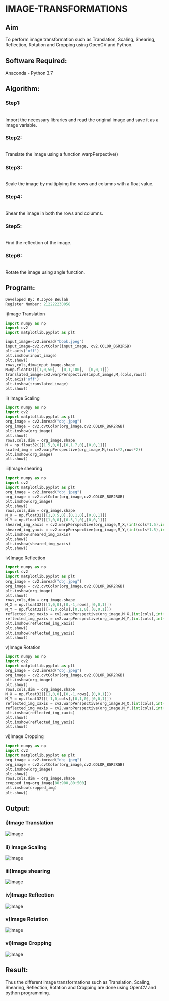 # IMAGE-TRANSFORMATIONS


## Aim
To perform image transformation such as Translation, Scaling, Shearing, Reflection, Rotation and Cropping using OpenCV and Python.

## Software Required:
Anaconda - Python 3.7

## Algorithm:
### Step1:
<br>Import the necessary libraries and read the original image and save it as a image variable.

### Step2:
<br>Translate the image using a function warpPerpective()

### Step3:
<br>Scale the image by multiplying the rows and columns with a float value.

### Step4:
<br>Shear the image in both the rows and columns.

### Step5:
<br>Find the reflection of the image.

### Step6:
<br>Rotate the image using angle function.

## Program:
```python
Developed By: R.Joyce Beulah
Register Number: 212222230058
```

i)Image Translation
```python
import numpy as np
import cv2
import matplotlib.pyplot as plt

input_image=cv2.imread("book.jpeg")
input_image=cv2.cvtColor(input_image, cv2.COLOR_BGR2RGB)
plt.axis('off')
plt.imshow(input_image)
plt.show()
rows,cols,dim=input_image.shape
M=np.float32([[1,0,50],  [0,1,100],  [0,0,1]])
translated_image=cv2.warpPerspective(input_image,M,(cols,rows))
plt.axis('off')
plt.imshow(translated_image)
plt.show()
```


ii) Image Scaling
```python
import numpy as np
import cv2
import matplotlib.pyplot as plt
org_image = cv2.imread("obj.jpeg")
org_image = cv2.cvtColor(org_image,cv2.COLOR_BGR2RGB)
plt.imshow(org_image)
plt.show()
rows,cols,dim = org_image.shape
M = np.float32([[1.5,0,0],[0,1.7,0],[0,0,1]])
scaled_img = cv2.warpPerspective(org_image,M,(cols*2,rows*2))
plt.imshow(org_image)
plt.show()
```


iii)Image shearing
```python
import numpy as np
import cv2
import matplotlib.pyplot as plt
org_image = cv2.imread("obj.jpeg")
org_image = cv2.cvtColor(org_image,cv2.COLOR_BGR2RGB)
plt.imshow(org_image)
plt.show()
rows,cols,dim = org_image.shape
M_X = np.float32([[1,0.5,0],[0,1,0],[0,0,1]])
M_Y = np.float32([[1,0,0],[0.5,1,0],[0,0,1]])
sheared_img_xaxis = cv2.warpPerspective(org_image,M_X,(int(cols*1.5),int(rows*1.5)))
sheared_img_yaxis = cv2.warpPerspective(org_image,M_Y,(int(cols*1.5),int(rows*1.5)))
plt.imshow(sheared_img_xaxis)
plt.show()
plt.imshow(sheared_img_yaxis)
plt.show()
```


iv)Image Reflection
```python
import numpy as np
import cv2
import matplotlib.pyplot as plt
org_image = cv2.imread("obj.jpeg")
org_image = cv2.cvtColor(org_image,cv2.COLOR_BGR2RGB)
plt.imshow(org_image)
plt.show()
rows,cols,dim = org_image.shape
M_X = np.float32([[1,0,0],[0,-1,rows],[0,0,1]])
M_Y = np.float32([[-1,0,cols],[0,1,0],[0,0,1]])
reflected_img_xaxis = cv2.warpPerspective(org_image,M_X,(int(cols),int(rows)))
reflected_img_yaxis = cv2.warpPerspective(org_image,M_Y,(int(cols),int(rows)))
plt.imshow(reflected_img_xaxis)
plt.show()
plt.imshow(reflected_img_yaxis)
plt.show()
```



v)Image Rotation
```python
import numpy as np
import cv2
import matplotlib.pyplot as plt
org_image = cv2.imread("obj.jpeg")
org_image = cv2.cvtColor(org_image,cv2.COLOR_BGR2RGB)
plt.imshow(org_image)
plt.show()
rows,cols,dim = org_image.shape
M_X = np.float32([[1,0,0],[0,-1,rows],[0,0,1]])
M_Y = np.float32([[-1,0,cols],[0,1,0],[0,0,1]])
reflected_img_xaxis = cv2.warpPerspective(org_image,M_X,(int(cols),int(rows)))
reflected_img_yaxis = cv2.warpPerspective(org_image,M_Y,(int(cols),int(rows)))
plt.imshow(reflected_img_xaxis)
plt.show()
plt.imshow(reflected_img_yaxis)
plt.show()
```



vi)Image Cropping
```python
import numpy as np
import cv2
import matplotlib.pyplot as plt
org_image = cv2.imread("obj.jpeg")
org_image = cv2.cvtColor(org_image,cv2.COLOR_BGR2RGB)
plt.imshow(org_image)
plt.show()
rows,cols,dim = org_image.shape
cropped_img=org_image[80:900,80:500]
plt.imshow(cropped_img)
plt.show()
```

## Output:
### i)Image Translation
![image](https://github.com/JoyceBeulah/IMAGE-TRANSFORMATIONS/assets/118343698/d37be835-521f-43cd-a51c-2e110234ff84)

### ii) Image Scaling
![image](https://github.com/JoyceBeulah/IMAGE-TRANSFORMATIONS/assets/118343698/b293443f-ed9f-47c8-aa91-98ffb6c1a828)

### iii)Image shearing
![image](https://github.com/JoyceBeulah/IMAGE-TRANSFORMATIONS/assets/118343698/889b24b3-722b-4249-a267-1de6303d2203)

### iv)Image Reflection
![image](https://github.com/JoyceBeulah/IMAGE-TRANSFORMATIONS/assets/118343698/a3ad8e8b-4b89-4558-8558-e19b21a72155)

### v)Image Rotation
![image](https://github.com/JoyceBeulah/IMAGE-TRANSFORMATIONS/assets/118343698/07c6c0c1-ffbb-479d-b893-5c3659c7144e)

### vi)Image Cropping
![image](https://github.com/JoyceBeulah/IMAGE-TRANSFORMATIONS/assets/118343698/116d8a88-563d-4f24-a343-f36ba57cfe42)




## Result: 

Thus the different image transformations such as Translation, Scaling, Shearing, Reflection, Rotation and Cropping are done using OpenCV and python programming.
